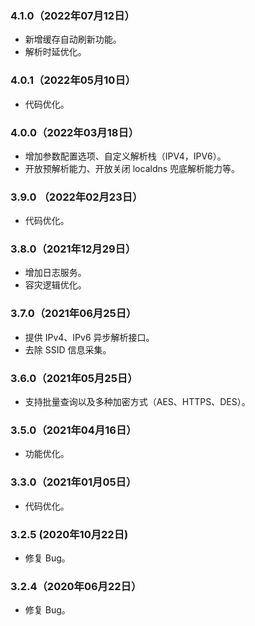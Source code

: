 ### 4.1.0（2022年07月12日）
* 新增缓存自动刷新功能。
* 解析时延优化。

### 4.0.1（2022年05月10日）
* 代码优化。

### 4.0.0（2022年03月18日）
*  增加参数配置选项、自定义解析栈（IPV4，IPV6）。
*  开放预解析能力、开放关闭 localdns 兜底解析能力等。

### 3.9.0 （2022年02月23日）
*  代码优化。

### 3.8.0（2021年12月29日）
*  增加日志服务。
*  容灾逻辑优化。

### 3.7.0（2021年06月25日）
*  提供 IPv4、IPv6 异步解析接口。
*  去除 SSID 信息采集。

### 3.6.0（2021年05月25日）
*  支持批量查询以及多种加密方式（AES、HTTPS、DES）。

### 3.5.0（2021年04月16日）
* 功能优化。

### 3.3.0（2021年01月05日）
* 代码优化。

### 3.2.5 (2020年10月22日)
* 修复 Bug。

### 3.2.4（2020年06月22日）
* 修复 Bug。
